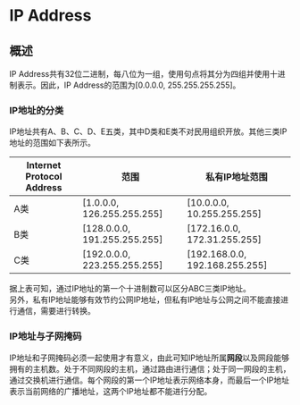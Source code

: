 # IP Address

## 概述

IP Address共有32位二进制，每八位为一组，使用句点将其分为四组并使用十进制表示。因此，IP Address的范围为[0.0.0.0, 255.255.255.255]。

### IP地址的分类
IP地址共有A、B、C、D、E五类，其中D类和E类不对民用组织开放。其他三类IP地址的范围如下表所示。

| Internet Protocol Address | 范围 | 私有IP地址范围 |
| -- | -- | -- |
| A类 | [1.0.0.0, 126.255.255.255] | [10.0.0.0, 10.255.255.255] |
| B类 | [128.0.0.0, 191.255.255.255] | [172.16.0.0, 172.31.255.255] |
| C类 | [192.0.0.0, 223.255.255.255] | [192.168.0.0, 192.168.255.255] |

据上表可知，通过IP地址的第一个十进制数可以区分ABC三类IP地址。<br/>另外，私有IP地址能够有效节约公网IP地址，但私有IP地址与公网之间不能直接进行通信，需要进行转换。

### IP地址与子网掩码
 
IP地址和子网掩码必须一起使用才有意义，由此可知IP地址所属**网段**以及网段能够拥有的主机数。处于不同网段的主机，通过路由进行通信；处于同一网段的主机，通过交换机进行通信。每个网段的第一个IP地址表示网络本身，而最后一个IP地址表示当前网络的广播地址，这两个IP地址都不能进行分配。
